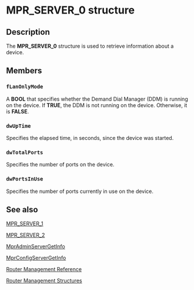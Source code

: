 # MPR_SERVER_0 structure

## Description

The
**MPR_SERVER_0** structure is used to retrieve information about a device.

## Members

### `fLanOnlyMode`

A **BOOL** that specifies whether the Demand Dial Manager (DDM) is running on the device. If **TRUE**, the DDM is not running on the device. Otherwise, it is **FALSE**.

### `dwUpTime`

Specifies the elapsed time, in seconds, since the device was started.

### `dwTotalPorts`

Specifies the number of ports on the device.

### `dwPortsInUse`

Specifies the number of ports currently in use on the device.

## See also

[MPR_SERVER_1](https://learn.microsoft.com/windows/desktop/api/mprapi/ns-mprapi-mpr_server_1)

[MPR_SERVER_2](https://learn.microsoft.com/windows/desktop/api/mprapi/ns-mprapi-mpr_server_2)

[MprAdminServerGetInfo](https://learn.microsoft.com/windows/desktop/api/mprapi/nf-mprapi-mpradminservergetinfo)

[MprConfigServerGetInfo](https://learn.microsoft.com/windows/desktop/api/mprapi/nf-mprapi-mprconfigservergetinfo)

[Router Management Reference](https://learn.microsoft.com/windows/desktop/RRAS/router-management-reference)

[Router Management Structures](https://learn.microsoft.com/windows/desktop/RRAS/router-management-structures)